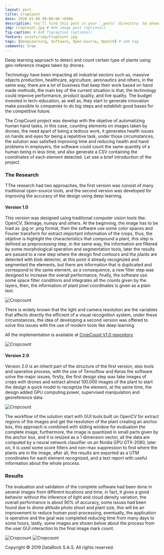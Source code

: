 ```yaml
---
layout: post
title: CropCount
date: 2020-01-09 00:00:00 +0300
description: You’ll find this post in your `_posts` directory. Go ahead and edit it and re-build the site to see your changes. # Add post description (optional)
img: CropCount.jpg # Add image post (optional)
fig-caption: # Add figcaption (optional)
feature: assets/img/CropCount.jpg
tags: [DeepLearning, Software, Open-Source, OpenCV] # add tag
comments: true
---
```


Deep learning approach to detect and count certain type of plants using geo-reference images taken by drones.

Technology have been impacting all industrial sectors such as, massive objects production, healthcare, agriculture, aeronautics and others, in the same way, there are a lot of business that keep their work based on hand made methods, the main key of the current situation is that, the technology could improve performance, product quality, and live quality. The budget invested in tech-education, as well as, they start to generate innovation make possible to companies to do big steps and establish good bases for the competitive future.

The CropCount project was develop with the objetive of automatizing human hand tasks, in this case, counting elements on images taken by drones, the need apart of being a tedious work, it generates health issues on hands and eyes for being a repetitive task, under those circumstances, the solution was satisfied improving time and reducing health and hand problems in employers, the software could count the same quantity of a human being in less time, and also generate a CSV containing the coordinates of each element detected. Let see a brief introduction of the project.

### The Research

TThe research had two approaches, the first version was consist of many traditional open-source tools, and the second version was developed for improving the accuracy of the design using deep learning.


#### Version 1.0
This version was designed using traditional computer vision tools like: OpenCV, Skimage, numpy and others. At the beginning, the image has to be load as .jpg or .png format, then the software use some color spaces and Fourier transform for extract important information of the crops, thus, the objetive is highlight the characteristics that compound a plant, this step is defined as preprocessing step, in the same way, the information are filtered by some morphological operation and segmentation tools, later the results are passed to a new step where the design find contours and the plants are detected with blob detector, at this point it already recognized and segmented the elements, but there are information that is duplicated and correspond to the same element, as a consequence, a new filter step was designed to increase the overall performance, finally, the software use some space filter conditions and integrates all the counts given by the layers, then, the information of plant pixel coordinates is given as a plain text.

![Cropcount]({{site.baseurl}}/assets/img/cropcount/CropCountV1.0.png)

There is widely known that the light and camera resolution are the variables that affects directly the efficient of a visual recognition system, under these circumstances, the idea of developing a second version was offered to solve this issues with the use of modern tools like deep learning.

All the implementation is available at [CropCount V1.0 repository](https://github.com/dfalveargOT/CropCount_V1.0.git).

![Cropcount]({{site.baseurl}}/assets/img/cropcount/cp15lateral.jpg)

#### Version 2.0

Version 2.0 is an inherit part of the structure of the first version, also tools and operative process, with the use of Tensoflow and Keras the software solve the major issues, firstly, the first design step was take images of crops with drones and extract almost 100.000 images of the plant to start the design a quick model to recognize the element, at the same time, the design added GPU computing power, supervised manipulation and georeference data.

![Cropcount]({{site.baseurl}}/assets/img/cropcount/CropCountV2.0.png)

The workflow of the solution start with GUI tools built on OpenCV for extract regions of the images and get the resolution of the plant creating an anchor box, this approach is combined with sliding window for evaluation the complete image, furthermore, the image is quantized in small parts given by the anchor box, and it is resized as a 1 dimension vector, all the data are computed by a neural network classifier on an Nvidia GPU GTX-2080, later on, it is used some score filters and non-max suppression to find where the plants are in the image, after all, the results are exported as a UTM coordinates for each element recognized, and a text report with useful information about the whole process.

### Results

The evaluation and validation of the complete software had been done in several images from different locations and time, in fact, it gives a good behavior without the inference of light and cloud density variation, the overall performance is about 90% of accuracy, some issues had been found due to drone altitude photo shoot and plant size, this will be an improvement to reduce human post-processing, eventually, the application is operative and the goal was completed reducing time from many days to some hours, lastly, some images are shown below about the process from the user GUI interaction to the final image mark count.


![Cropcount]({{site.baseurl}}/assets/img/cropcount/CropCountP3.png)
![Cropcount]({{site.baseurl}}/assets/img/cropcount/cp23.jpg)

Copyright © 2019 DataRock S.A.S. All rights reserved.

